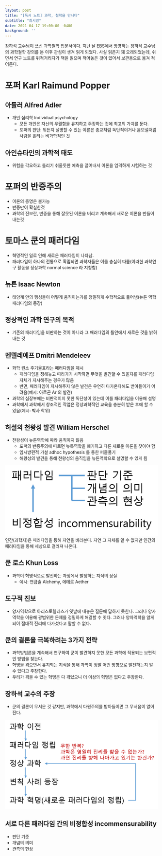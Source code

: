 ```yaml
---
layout: post
title: "[독서 노트] 과학, 철학을 만나다"
subtitle: "최시영"
date: 2021-04-17 19:00:00 -0400
background: ''
---
```

장하석 교수님이 쓰신 과학철학 입문서이다. 지난 날 EBS에서 방영하는 장하석 교수님의 과학철학 강의를 본 이후 관심이 생겨 읽게 되었다. 사실 읽은지 꽤 오래되었는데, 쉬면서 연구 노트를 뒤적거리다가 책을 읽으며 적어놓은 것이 있어서 보관용으로 옮겨 적어둔다.

# 포퍼 Karl Raimund Popper
## 아들러 Alfred Adler
* 개인 심리학 Individual psychology
  - 모든 개인은 자신의 우월함을 유지하고 주장하는 것에 최고의 가치를 둔다.
  - 포퍼의 판단: 뭐든지 설명할 수 있는 이론은 종교처럼 독단적이거나 음모설처럼 사람을 홀리는 비과학적인 것

## 아인슈타인의 과학적 태도
* 위험을 각오하고 틀리기 쉬울듯한 예측을 끌어내서 이론을 엄격하게 시험하는 것

# 포퍼의 반증주의
* 이론의 증명은 불가능
* 반증만이 확실한것
* 과학의 진보란, 반증을 통해 잘못된 이론을 버리고 계속해서 새로운 이론을 만들어내는것

# 토마스 쿤의 패러다임
* 혁명적인 일로 인해 새로운 패러다임이 나타남.
* 패러다임이 하나의 전통으로 확립되면 과학자들은 이를 충실히 따름(이러한 과학연구 활동을 정상과학 normal science 라 지칭함)

## 뉴튼 Isaac Newton
* 태양계 안의 행성들이 어떻게 움직이는가를 정밀하게 수학적으로 풀어냄(뉴튼 역학 패러다임의 등장)

## 정상적인 과학 연구의 목적
* 기존의 패러다임을 비판하는 것이 아니라 그 패러다임의 틀안에서 새로운 것을 밝혀내는 것

## 멘델레예프 Dmitri Mendeleev
* 화학 원소 주기율표라는 패러다임을 제시
  - 패러다임을 정해놓고 따라가기 시작하면 무엇을 발견할 수 있을지를 패러다임 자체가 지시해주는 경우가 많음
  - 반면, 패러다임이 지시해주지 않은 발견은 우연히 다가온다해도 받아들이기 어려움(예시: 아르곤 Ar 의 발견)
* 과학의 심장부에는 비판적이지 못한 독단성이 있는데 이를 패러다임을 이용해 설명
* 과학에서 과학에서 창조적인 작업은 정상과학적인 교육을 충분히 받은 후에 할 수 있음(예시: 박사 학위)

## 허셜의 천왕성 발견 William Herschel
* 천왕성이 뉴튼역학에 따라 움직이지 않음
  - 포퍼의 반증주의에 따르면 뉴특역학을 폐기하고 다른 새로운 이론을 찾아야 함
  - 임시방편적 가설 adhoc hypothesis 를 통한 퍼즐풀기
  - 해왕성의 발견을 통해 천왕성의 움직임을 뉴튼역학으로 설명할 수 있게 됨

![Alt text](/img/posts/SciPhilMeet_fig01.png)
인간(과학자)은 패러다임을 통해 자연을 바라본다. 자연 그 자체를 알 수 없지만 인간의 패러다임을 통해 세상으로 걸러져 나온다.

## 쿤 로스 Khun Loss
* 과학이 혁명적으로 발전하는 과정에서 발생하는 지식의 상실
  - 예시: 연금술 Alchemy, 에테르 Aether

## 도구적 진보
* 양자역학으로 아리스토텔레스가 옛날에 내놓은 질문에 답하지 못한다. 그러나 양자역학을 이용해 광범위한 문제를 정밀하게 해결할 수 잇다. 그러나 양자역학을 알게되어 절대적 진리에 다가섰다고 말할 수 없다.

## 쿤의 결론을 극복하려는 3가지 전략
* 과학방법론을 계속해서 연구하여 쿤이 발견하지 못한 모든 과학에 적용되는 보편적인 방법을 찾는다.
* 혁명을 겪으면서 유지되는 지식을 통해 과학이 정말 어떤 방향으로 발전하는지 알 수 있다고 주장한다.
* 우리가 겪을 수 있는 혁명은 다 겪었으니 더 이상의 혁명은 없다고 주장한다.

## 장하석 교수의 주장
* 쿤의 결론이 무서운 것 같지만, 과학에서 다원주의를 받아들이면 그 무서움이 없어진다.

![Alt text](/img/posts/SciPhilMeet_fig02.png)

## 서로 다른 패러다임 간의 비정합성 incommensurability
* 판단 기준
* 개념의 의미
* 관측의 현상

